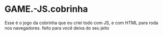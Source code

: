 # GAME.-JS.cobrinha
Esse é o jogo da cobrinha que eu criei todo com JS, e com HTML para roda nos navegadores.  feito para você deixa do seu jeito
